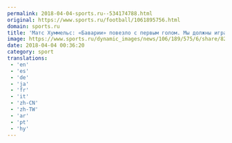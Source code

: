 ```yaml
---
permalink: 2018-04-04-sports.ru--534174788.html
original: https://www.sports.ru/football/1061895756.html
domain: sports.ru
title: 'Матс Хуммельс: «Баварии» повезло с первым голом. Мы должны играть лучше»'
image: https://www.sports.ru/dynamic_images/news/106/189/575/6/share/823709.png
date: 2018-04-04 00:36:20
category: sport
translations: 
 - 'en'
 - 'es'
 - 'de'
 - 'ja'
 - 'fr'
 - 'it'
 - 'zh-CN'
 - 'zh-TW'
 - 'ar'
 - 'pt'
 - 'hy'
---
```


